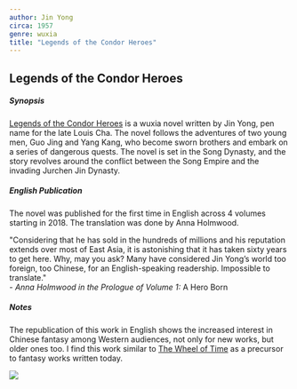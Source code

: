 ```yaml
---
author: Jin Yong
circa: 1957
genre: wuxia
title: "Legends of the Condor Heroes"
---
```


## Legends of the Condor Heroes
##### Synopsis
[Legends of the Condor Heroes](Legends%20of%20the%20Condor%20Heroes.md) is a wuxia novel written by Jin Yong, pen name for the late Louis Cha. The novel follows the adventures of two young men, Guo Jing and Yang Kang, who become sworn brothers and embark on a series of dangerous quests. The novel is set in the Song Dynasty, and the story revolves around the conflict between the Song Empire and the invading Jurchen Jin Dynasty.

##### English Publication
The novel was published for the first time in English across 4 volumes starting in 2018. The translation was done by Anna Holmwood.

"Considering that he has sold in the hundreds of millions and his reputation extends over most of East Asia, it is astonishing that it has taken sixty years to get here. Why, may you ask? Many have considered Jin Yong’s world too foreign, too Chinese, for an English-speaking readership. Impossible to translate."  
\- *Anna Holmwood in the Prologue of Volume 1:* A Hero Born

##### Notes
The republication of this work in English shows the increased interest in Chinese fantasy among Western audiences, not only for new works, but older ones too. I find this work similar to [The Wheel of Time](The%20Wheel%20of%20Time.md) as a precursor to fantasy works written today.

![](Pasted%20image%2020221215131811.png)
